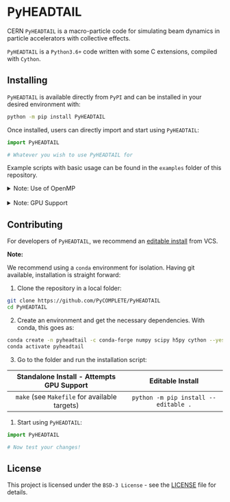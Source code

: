 # PyHEADTAIL

CERN `PyHEADTAIL` is a macro-particle code for simulating beam dynamics in particle accelerators with collective effects.

`PyHEADTAIL` is a `Python3.6+` code written with some C extensions, compiled with `Cython`.

## Installing

`PyHEADTAIL` is available directly from `PyPI` and can be installed in your desired environment with:
```bash
python -m pip install PyHEADTAIL
```

Once installed, users can directly import and start using `PyHEADTAIL`:
```python
import PyHEADTAIL

# Whatever you wish to use PyHEADTAIL for
```

Example scripts with basic usage can be found in the `examples` folder of this repository.

<details>
  <summary>Note: Use of OpenMP</summary>

By default `PyHEADTAIL` extensions are compiled with `OpenMP` support.
This can be especially troublesome for `macOS` users, as `OpenMP` support on the platform is possible but quite tricky.

To simplify installation, one can disable the use of `OpenMP` at compilation by simply setting the `PYHT_USE_OPEN_MP` environment variable to `0` before running the above installation command.
This is as simple as:
```bash
export PYHT_USE_OPENMP=0
```
</details>
<br/>

<details>
  <summary>Note: GPU Support</summary>

For GPU usage support, no wheel or option is available directly from `PyPI`.
Instead, the developer version is required (a `Makefile` is included in the source code).
See the `Contributing` section below for instructions.
</details>

## Contributing

For developers of `PyHEADTAIL`, we recommend an [editable install][pip_editable] from VCS.

**Note:** 

We recommend using a `conda` environment for isolation.
Having git available, installation is straight forward:

1. Clone the repository in a local folder:
```bash
git clone https://github.com/PyCOMPLETE/PyHEADTAIL
cd PyHEADTAIL
```

2. Create an environment and get the necessary dependencies. With conda, this goes as:
```bash
conda create -n pyheadtail -c conda-forge numpy scipy h5py cython --yes
conda activate pyheadtail
```

3. Go to the folder and run the installation script:

|   Standalone Install - Attempts GPU Support   | Editable Install                      |
| :-------------------------------------------: | :-----------------------------------: |
| `make` (see `Makefile` for available targets) | `python -m pip install --editable .`  |

1. Start using `PyHEADTAIL`:
```python
import PyHEADTAIL

# Now test your changes!
```

## License

This project is licensed under the `BSD-3 License` - see the [LICENSE](LICENSE.txt) file for details.

[pip_editable]: https://pip.pypa.io/en/stable/cli/pip_install/#editable-installs
